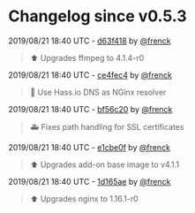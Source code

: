 # Changelog since v0.5.3

2019/08/21 18:40 UTC - [d63f418](https://github.com/hassio-addons/addon-motioneye/commit/d63f41819aae2de4ddca19a070c761895b04a4b9) by [@frenck](https://github.com/frenck)
> :arrow_up: Upgrades ffmpeg to 4.1.4-r0 

2019/08/21 18:40 UTC - [ce4fec4](https://github.com/hassio-addons/addon-motioneye/commit/ce4fec46c11ed6e5a5f8fa750cf423303a5d5375) by [@frenck](https://github.com/frenck)
> :hammer: Use Hass.io DNS as NGinx resolver 

2019/08/21 18:40 UTC - [bf56c20](https://github.com/hassio-addons/addon-motioneye/commit/bf56c20359f608f2a45c118d900966b17c2052d2) by [@frenck](https://github.com/frenck)
> :ambulance: Fixes path handling for SSL certificates 

2019/08/21 18:40 UTC - [e1cbe0f](https://github.com/hassio-addons/addon-motioneye/commit/e1cbe0f65ac3e1b83a4fafd685df71414792046c) by [@frenck](https://github.com/frenck)
> :arrow_up: Upgrades add-on base image to v4.1.1 

2019/08/21 18:40 UTC - [1d165ae](https://github.com/hassio-addons/addon-motioneye/commit/1d165ae04a01c575e16f0975af602cb33edf7a8e) by [@frenck](https://github.com/frenck)
> :arrow_up: Upgrades nginx to 1.16.1-r0 

